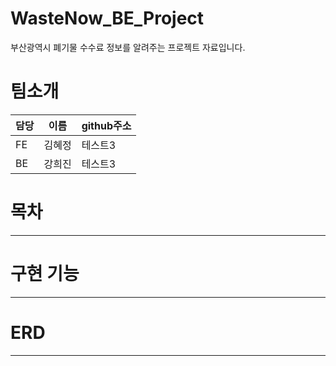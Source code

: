 # WasteNow_BE_Project 
부산광역시 폐기물 수수료 정보를 알려주는 프로젝트 자료입니다.

# 팀소개
|담당|이름|github주소|
|------|---|---|
|FE|김혜정|테스트3|
|BE|강희진|테스트3|


# 목차
--- 

# 구현 기능
---

# ERD
---

